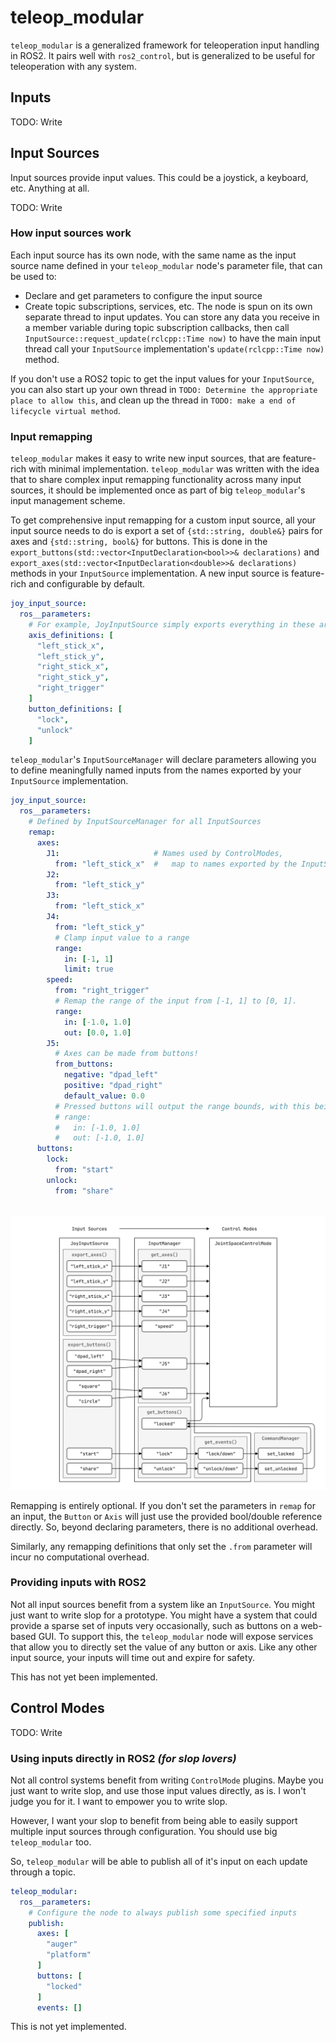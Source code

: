 # teleop_modular

`teleop_modular` is a generalized framework for teleoperation input handling in ROS2. It pairs well with `ros2_control`, but is 
generalized to be useful for teleoperation with any system. 

## Inputs

TODO: Write

## Input Sources

Input sources provide input values. This could be a joystick, a keyboard, etc. Anything at all.

TODO: Write

### How input sources work

Each input source has its own node, with the same name as the input source name defined in your `teleop_modular` node's 
parameter file, that can be used to:
  - Declare and get parameters to configure the input source
  - Create topic subscriptions, services, etc.
The node is spun on its own separate thread to input updates. You can store any data you receive in a member variable 
during topic subscription callbacks, then call `InputSource::request_update(rclcpp::Time now)` to have the main input 
thread call your `InputSource` implementation's `update(rclcpp::Time now)` method.

If you don't use a ROS2 topic to get the input values for your `InputSource`, you can also start up your own thread in
`TODO: Determine the appropriate place to allow this`, and clean up the thread in `TODO: make a end of lifecycle virtual
method`.

### Input remapping

`teleop_modular` makes it easy to write new input sources, that are feature-rich with minimal implementation. `teleop_modular` was 
written with the idea that to share complex input remapping functionality across many input sources, it should be 
implemented once as part of big `teleop_modular`'s input management scheme.

To get comprehensive input remapping for a custom input source, all your input source needs to do is export a set of 
`{std::string, double&}` pairs for axes and `{std::string, bool&}` for buttons. This is done in the 
`export_buttons(std::vector<InputDeclaration<bool>>& declarations)` and 
`export_axes(std::vector<InputDeclaration<double>>& declarations)` methods in your `InputSource` implementation. 
A new input source is feature-rich and configurable by default.

```yaml
joy_input_source:
  ros__parameters:
    # For example, JoyInputSource simply exports everything in these arrays:
    axis_definitions: [
      "left_stick_x",
      "left_stick_y",
      "right_stick_x",
      "right_stick_y",
      "right_trigger"
    ]
    button_definitions: [
      "lock",
      "unlock"
    ]
```

`teleop_modular`'s `InputSourceManager` will declare parameters allowing you to define meaningfully named inputs from the names 
exported by your `InputSource` implementation.

```yaml
joy_input_source:
  ros__parameters:
    # Defined by InputSourceManager for all InputSources
    remap:
      axes:
        J1:                     # Names used by ControlModes,
          from: "left_stick_x"  #   map to names exported by the InputSource.
        J2:
          from: "left_stick_y"
        J3:
          from: "left_stick_x"
        J4:
          from: "left_stick_y"
          # Clamp input value to a range
          range:                
            in: [-1, 1]
            limit: true  
        speed:
          from: "right_trigger"
          # Remap the range of the input from [-1, 1] to [0, 1].
          range:
            in: [-1.0, 1.0]
            out: [0.0, 1.0]
        J5:
          # Axes can be made from buttons!  
          from_buttons: 
            negative: "dpad_left"
            positive: "dpad_right"
            default_value: 0.0
          # Pressed buttons will output the range bounds, with this being the default:
          # range:
          #   in: [-1.0, 1.0]
          #   out: [-1.0, 1.0]
      buttons:
        lock:
          from: "start"
        unlock:
          from: "share"
  
```

![Example mapping of inputs in a diagram](./teleop_modular/docs/assets/big_teleop_input_mapping_example_light.drawio.svg)

Remapping is entirely optional. If you don't set the parameters in `remap` for an input, the `Button` or `Axis` will 
just use the provided bool/double reference directly. So, beyond declaring parameters, there is no additional overhead. 

Similarly, any remapping definitions that only set the `.from` parameter will incur no computational overhead.

### Providing inputs with ROS2

Not all input sources benefit from a system like an `InputSource`. You might just want to write slop for a prototype. You might have a system that could provide a sparse set of inputs very occasionally, such 
as buttons on a web-based GUI. To support this, the `teleop_modular` node will expose services that allow you to directly set 
the value of any button or axis. Like any other input source, your inputs will time out and expire for safety. 

This has not yet been implemented.

## Control Modes

TODO: Write

### Using inputs directly in ROS2 *(for slop lovers)*

Not all control systems benefit from writing `ControlMode` plugins. Maybe you just want to write slop, and use 
those input values directly, as is. I won't judge you for it. I want to empower you to write slop. 

However, I want your slop to benefit from being able to easily support multiple input sources through configuration. You
should use big `teleop_modular` too.

So, `teleop_modular` will be able to publish all of it's input on each update through a topic. 

```yaml
teleop_modular:
  ros__parameters:
    # Configure the node to always publish some specified inputs 
    publish:
      axes: [
        "auger"
        "platform"
      ]
      buttons: [
        "locked"
      ]
      events: []
```

This is not yet implemented.


